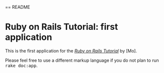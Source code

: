 == README

# Ruby on Rails Tutorial: first application

This is the first application for the
[*Ruby on Rails Tutorial*](http://railstutorial.org/)
by [Mo].

Please feel free to use a different markup language if you do not plan to run
<tt>rake doc:app</tt>.
